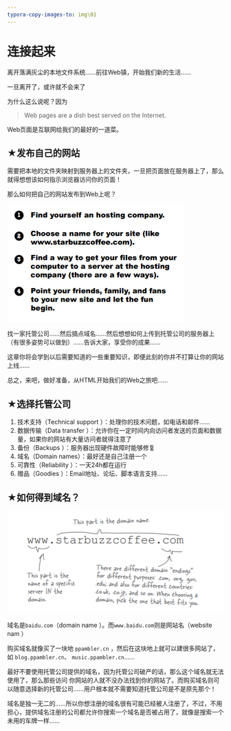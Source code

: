```yaml
---
typora-copy-images-to: img\01
---
```




# 连接起来

离开落满灰尘的本地文件系统……前往Web镇，开始我们新的生活……

一旦离开了，或许就不会来了

为什么这么说呢？因为

> Web pages are a dish best served on the Internet. 

Web页面是互联网给我们的最好的一道菜。

## ★发布自己的网站

需要把本地的文件夹映射到服务器上的文件夹，一旦把页面放在服务器上了，那么就得想想该如何指示浏览器访问你的页面！

那么如何把自己的网站发布到Web上呢？

![1543855180478](img/01/1543855180478.png)

找一家托管公司……然后搞点域名……然后想想如何上传到托管公司的服务器上（有很多姿势可以做到）……告诉大家，享受你的成果……

这章你将会学到以后需要知道的一些重要知识，即便此刻的你并不打算让你的网站上线……

总之，来吧，做好准备，从HTML开始我们的Web之旅吧……

## ★选择托管公司

1. 技术支持（Technical support ）：处理你的技术问题，如电话和邮件……
2. 数据传输（Data transfer ）：允许你在一定时间内向访问者发送的页面和数据量，如果你的网站有大量访问者就得注意了
3. 备份（Backups ）：服务器出现硬件故障时能够修复
4. 域名（Domain names）：最好还是自己注册一个
5. 可靠性（Reliability ）：一天24h都在运行
6. 赠品（Goodies ）：Email地址、论坛、脚本语言支持……

## ★如何得到域名？

![1543856877944](img/01/1543856877944.png)

域名是`baidu.com`（domain name ）。而`www.baidu.com`则是网站名（website nam ）

购买域名就像买了一块地 `ppambler.cn` ，然后在这块地上就可以建很多网站了，如 `blog.ppambler.cn`、 `music.ppambler.cn`……

最好不要使用托管公司提供的域名，因为托管公司破产的话，那么这个域名就无法使用了，那么那些访问 你网站的人就不没办法找到你的网站了。而购买域名则可以随意选择新的托管公司……用户根本就不需要知道托管公司是不是原先那个！

域名是独一无二的……所以你想注册的域名很有可能已经被人注册了，不过，不用担心，提供域名注册的公司都允许你搜索一个域名是否被占用了，就像是搜索一个未用的车牌一样……



